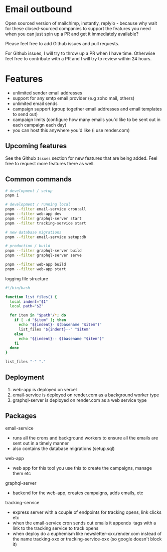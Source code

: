 # Email outbound

Open sourced version of mailchimp, instantly, replyio - because why wait for these closed-sourced companies to support the features you need when you can just spin up a PR and get it immediately available?

Please feel free to add Github issues and pull requests. 

For Github issues, I will try to throw up a PR when I have time. Otherwise feel free to contribute with a PR and I will try to review within 24 hours.

# Features

- unlimited sender email addresses 
- support for any smtp email provider (e.g zoho mail, others)
- unlimited email sends
- campaign support (group together email addresses and email templates to send out)
- campaign limits (configure how many emails you'd like to be sent out in each campaign each day)
- you can host this anywhere you'd like (i use render.com)

## Upcoming features

See the Github `Issues` section for new features that are being added. Feel free to request more features there as well.

## Common commands

```bash
# development / setup
pnpm i

# development / running local
pnpm --filter email-service cron:all
pnpm --filter web-app dev
pnpm --filter graphql-server start
pnpm --filter tracking-service start

# new database migrations
pnpm --filter email-service setup:db

# production / build
pnpm --filter graphql-server build
pnpm --filter graphql-server serve

pnpm --filter web-app build
pnpm --filter web-app start
```

logging file structure

```bash
#!/bin/bash

function list_files() {
  local indent="$1"
  local path="$2"

  for item in "$path"/*; do
    if [ -d "$item" ]; then
      echo "${indent}- $(basename "$item")"
      list_files "${indent}--" "$item"
    else
      echo "${indent}-- $(basename "$item")"
    fi
  done
}

list_files "-" "."
```

## Deployment

1. web-app is deployed on vercel
2. email-service is deployed on render.com as a background worker type
3. graphql-server is deployed on render.com as a web service type

## Packages

email-service
- runs all the crons and background workers to ensure all the emails are sent out in a timely manner
- also contains the database migrations (setup.sql)

web-app
- web app for this tool you use this to create the campaigns, manage them etc

graphql-server
- backend for the web-app, creates campaigns, adds emails, etc

tracking-service
- express server with a couple of endpoints for tracking opens, link clicks etc
- when the email-service cron sends out emails it appends <img> tags with a link to the tracking service to track opens
- when deploy do a euphemism like newsletter-xxx.render.com instead of the name tracking-xxx or tracking-service-xxx (so google doesn't block it)
